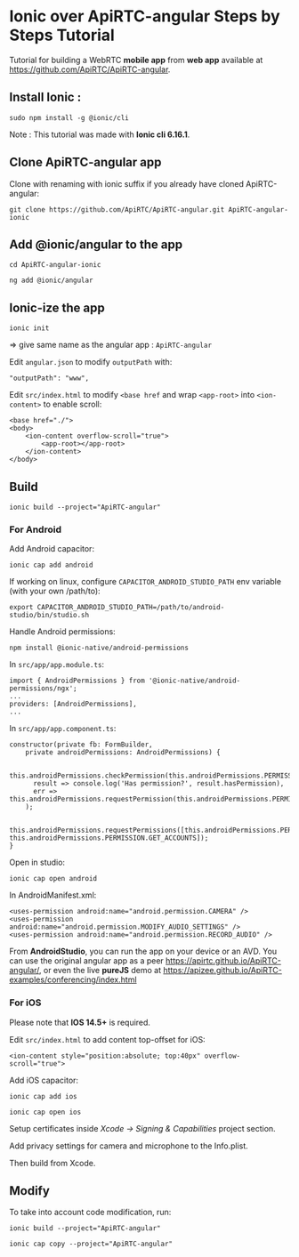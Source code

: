 # Ionic over ApiRTC-angular Steps by Steps Tutorial

Tutorial for building a WebRTC **mobile app** from **web app** available at https://github.com/ApiRTC/ApiRTC-angular.

## Install Ionic :

`sudo npm install -g @ionic/cli`

Note : This tutorial was made with **Ionic cli 6.16.1**.

## Clone ApiRTC-angular app

Clone with renaming with ionic suffix if you already have cloned ApiRTC-angular:

`git clone https://github.com/ApiRTC/ApiRTC-angular.git ApiRTC-angular-ionic`

## Add @ionic/angular to the app

`cd ApiRTC-angular-ionic`

`ng add @ionic/angular`

## Ionic-ize the app 

`ionic init`

 => give same name as the angular app : `ApiRTC-angular`

Edit `angular.json` to modify `outputPath` with:

	"outputPath": "www",
	
Edit `src/index.html` to modify `<base href` and wrap `<app-root>` into `<ion-content>` to enable scroll:

    <base href="./">
    <body>
        <ion-content overflow-scroll="true">
            <app-root></app-root>
        </ion-content>
    </body>


## Build

`ionic build --project="ApiRTC-angular"`

### For Android

Add Android capacitor:

`ionic cap add android`

If working on linux, configure `CAPACITOR_ANDROID_STUDIO_PATH` env variable (with your own /path/to):

    export CAPACITOR_ANDROID_STUDIO_PATH=/path/to/android-studio/bin/studio.sh
    
Handle Android permissions:

`npm install @ionic-native/android-permissions`

In `src/app/app.module.ts`:

    import { AndroidPermissions } from '@ionic-native/android-permissions/ngx';
    ...
    providers: [AndroidPermissions],
    ...

In `src/app/app.component.ts`:

    constructor(private fb: FormBuilder,
        private androidPermissions: AndroidPermissions) {

        this.androidPermissions.checkPermission(this.androidPermissions.PERMISSION.CAMERA).then(
          result => console.log('Has permission?', result.hasPermission),
          err => this.androidPermissions.requestPermission(this.androidPermissions.PERMISSION.CAMERA)
        );

        this.androidPermissions.requestPermissions([this.androidPermissions.PERMISSION.CAMERA, this.androidPermissions.PERMISSION.GET_ACCOUNTS]);
    }

Open in studio:

`ionic cap open android`

In AndroidManifest.xml:

    <uses-permission android:name="android.permission.CAMERA" />
    <uses-permission android:name="android.permission.MODIFY_AUDIO_SETTINGS" />
    <uses-permission android:name="android.permission.RECORD_AUDIO" />

From **AndroidStudio**, you can run the app on your device or an AVD. You can use the original angular app as a peer https://apirtc.github.io/ApiRTC-angular/, or even the live **pureJS** demo at https://apizee.github.io/ApiRTC-examples/conferencing/index.html

### For iOS

Please note that **IOS 14.5+** is required.

Edit `src/index.html` to add content top-offset for iOS:

`<ion-content style="position:absolute; top:40px" overflow-scroll="true">`

Add iOS capacitor:

`ionic cap add ios`

`ionic cap open ios`

Setup certificates inside *Xcode -> Signing & Capabilities* project section.

Add privacy settings for camera and microphone to the Info.plist.

Then build from Xcode.

## Modify 

To take into account code modification, run:

`ionic build --project="ApiRTC-angular"`

`ionic cap copy --project="ApiRTC-angular"`
